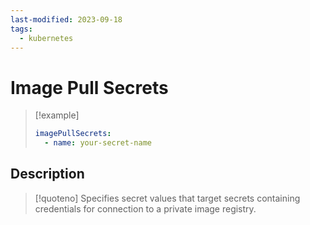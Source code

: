 ```yaml
---
last-modified: 2023-09-18
tags:
  - kubernetes
---
```

# Image Pull Secrets

>[!example]
>``` yaml
> imagePullSecrets:
> 	- name: your-secret-name
>```

## Description

>[!quoteno]
>Specifies secret values that target secrets containing credentials for connection to a private image registry.
